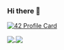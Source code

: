 ### Hi there 👋
[![42 Profile Card](https://1337-readme.vercel.app/api/profile?cursus=42cursus&dark=true&login=arraji)](https://github.com/mohouyizme/1337-readme)

<a href="https://github.com/esta-rossa?tab=repositories">
  <img align="center" src="https://github-readme-stats.vercel.app/api/top-langs/?username=esta-rossa&theme=dark"/>
</a>
<a href="https://github.com/esta-rossa?tab=repositories">
 <img align="center" src="https://github-readme-stats.vercel.app/api?username=esta-rossa&line_height=40&show_icons=true&theme=dark">
</a>
<!--
**esta-rossa/esta-rossa** is a ✨ _special_ ✨ repository because its `README.md` (this file) appears on your GitHub profile.
Here are some ideas to get you started:
- 🔭 I’m currently working on ...
- 🌱 I’m currently learning ...
- 👯 I’m looking to collaborate on ...
- 🤔 I’m looking for help with ...
- 💬 Ask me about ...
- 📫 How to reach me: ...
- 😄 Pronouns: ...
- ⚡ Fun fact: ...
-->
